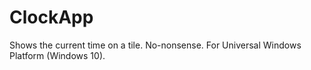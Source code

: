# ClockApp

Shows the current time on a tile. No-nonsense. For Universal Windows Platform (Windows 10).
